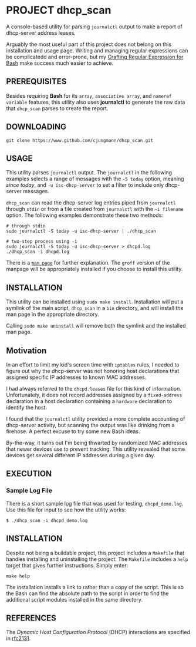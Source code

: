# PROJECT dhcp_scan

A console-based utility for parsing `journalctl` output to make a
report of dhcp-server address leases.

Arguably the most useful part of this project does not belong on this
installation and usage page.  Writing and managing regular expressions can
be complicatedd and error-prone, but my [Crafting Regular Expression for Bash][re_craft]
make success much easier to achieve.

## PREREQUISITES

Besides requiring **Bash** for its `array`, `associative array`, and
`nameref variable` features, this utility also uses **journalctl** to
generate the raw data that `dhcp_scan` parses to create the report.

## DOWNLOADING

~~~
git clone https://www.github.com/cjungmann/dhcp_scan.git
~~~

## USAGE

This utility parses `journalctl` output.  The `journalctl` in the
following examples selects a range of messages with the `-S today`
option, meaning _since today_, and `-u isc-dhcp-server` to set a filter
to include only dhcp-server messages.

`dhcp_scan` can read the dhcp-server log entries piped from
`journalctl` through `stdin` or from a file created from `journalctl`
with the `-i filename` option.  The following examples demonstrate
these two methods:

~~~
# through stdin
sudo journalctl -S today -u isc-dhcp-server | ./dhcp_scan

# two-step process using -i
sudo journalctl -S today -u isc-dhcp-server > dhcpd.log
./dhcp_scan -i dhcpd.log
~~~

There is a [`man page`][manpage] for further explanation.  The `groff`
version of the manpage will be appropriately installed if you choose
to install this utility.

## INSTALLATION

This utility can be installed using `sudo make install`.  Installation
will put a symlink of the main script, `dhcp_scan` in a `bin` directory,
and will install the man page in the appropriate directory.

Calling `sudo make uninstall` will remove both the symlink and the
installed man page.


## Motivation

In an effort to limit my kid's screen time with `iptables` rules,
I needed to figure out why the dhcp-server was not honoring host
declarations that assigned specific IP addresses to known MAC addresses.

I had always referred to the `dhcpd.leases` file for this kind of
information. Unfortunately, it does not record addresses assigned
by a `fixed-address` declaration in a host declaration containing a
`hardware` declaration to identify the host.

I found that the `journalctl` utility provided a more complete
accounting of dhcp-server activity, but scanning the output was like
drinking from a firehose.  A perfect excuse to try some new Bash
ideas.

By-the-way, it turns out I'm being thwarted by randomized MAC
addresses that newer devices use to prevent tracking.  This utility
revealed that some devices get several different IP addresses
during a given day.

## EXECUTION

### Sample Log File

There is a short sample log file that was used for testing,
`dhcpd_demo.log`.  Use this file for input to see how the utility works:

~~~
$ ./dhcp_scan -i dhcpd_demo.log
~~~

## INSTALLATION

Despite not being a buildable project, this project includes a `Makefile`
that handles installing and uninstalling the project.  The `Makefile`
includes a `help` target that gives further instructions.  Simply enter:

~~~
make help
~~~

The installation installs a link to rather than a copy of the script.
This is so the Bash can find the absolute path to the script in order to
find the additional script modules installed in the same directory.




## REFERENCES

The *Dynamic Host Configuration Protocol* (DHCP) interactions are
specified in [rfc2131][rfc2131].


[rfc2131]:     "https://www.ietf.org/rfc/rfc2131.txt"  "Dynamic Host Configuration Protocol"
[manpage]:     dhcp_scan.html
[re_craft]:    RE_CRAFT.md